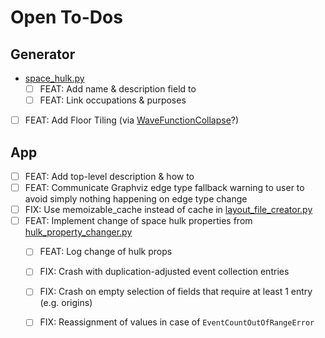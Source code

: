 # Open To-Dos

## Generator

- [space_hulk.py](src/generator/space_hulk.py)
    - [ ] FEAT: Add name & description field to
    - [ ] FEAT: Link occupations & purposes
- [ ] FEAT: Add Floor Tiling (via [WaveFunctionCollapse](https://github.com/ikarth/wfc_2019f)?)

## App

- [ ] FEAT: Add top-level description & how to
- [ ] FEAT: Communicate Graphviz edge type fallback warning to user to avoid simply nothing happening on edge type
  change
- [ ] FIX: Use memoizable_cache instead of cache in [layout_file_creator.py](src/app/layout_file_creator.py)
- [ ] FEAT: Implement change of space hulk properties from [hulk_property_changer.py](src/app/hulk_property_changer.py)
    - [ ] FEAT: Log change of hulk props
    - [ ] FIX: Crash with duplication-adjusted event collection entries
    - [ ] FIX: Crash on empty selection of fields that require at least 1 entry (e.g. origins)
    - [ ] FIX: Reassignment of values in case of `EventCountOutOfRangeError`


